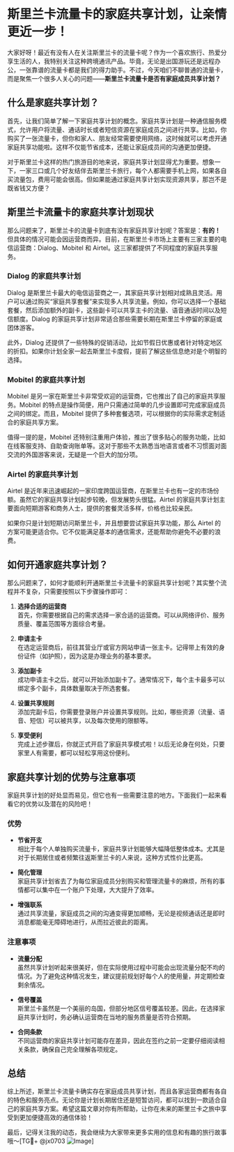 # 斯里兰卡流量卡的家庭共享计划，让亲情更近一步！

大家好呀！最近有没有人在关注斯里兰卡的流量卡呢？作为一个喜欢旅行、热爱分享生活的人，我特别关注这种跨境通讯产品。毕竟，无论是出国游玩还是远程办公，一张靠谱的流量卡都是我们的得力助手。不过，今天咱们不聊普通的流量卡，而是聚焦一个很多人关心的问题——**斯里兰卡流量卡是否有家庭成员共享计划？**

## 什么是家庭共享计划？

首先，让我们简单了解一下家庭共享计划的概念。家庭共享计划是一种通信服务模式，允许用户将流量、通话时长或者短信资源在家庭成员之间进行共享。比如，你购买了一张流量卡，但你和家人、朋友经常需要使用网络，这时候就可以考虑开通家庭共享功能啦。这样不仅能节省成本，还能让家庭成员间的沟通更加便捷。

对于斯里兰卡这样的热门旅游目的地来说，家庭共享计划显得尤为重要。想象一下，一家三口或几个好友结伴去斯里兰卡旅行，每个人都需要手机上网，如果各自买流量包，费用可能会很高。但如果能通过家庭共享计划实现资源共享，那岂不是既省钱又方便？

## 斯里兰卡流量卡的家庭共享计划现状

那么问题来了，斯里兰卡的流量卡到底有没有家庭共享计划呢？答案是：**有的！** 但具体的情况可能会因运营商而异。目前，在斯里兰卡市场上主要有三家主要的电信运营商：Dialog、Mobitel 和 Airtel。这三家都提供了不同程度的家庭共享服务。

### Dialog 的家庭共享计划

Dialog 是斯里兰卡最大的电信运营商之一，其家庭共享计划相对成熟且灵活。用户可以通过购买“家庭共享套餐”来实现多人共享流量。例如，你可以选择一个基础套餐，然后添加额外的副卡，这些副卡可以共享主卡的流量、语音通话时间以及短信额度。Dialog 的家庭共享计划非常适合那些需要长期在斯里兰卡停留的家庭或团体游客。

此外，Dialog 还提供了一些特殊的促销活动，比如节假日优惠或者针对特定地区的折扣。如果你计划全家一起去斯里兰卡度假，提前了解这些信息绝对是个明智的选择。

### Mobitel 的家庭共享计划

Mobitel 是另一家在斯里兰卡非常受欢迎的运营商，它也推出了自己的家庭共享服务。Mobitel 的特点是操作简便，用户只需通过简单的几步设置即可完成家庭成员之间的绑定。而且，Mobitel 提供了多种套餐选项，可以根据你的实际需求定制适合的家庭共享方案。

值得一提的是，Mobitel 还特别注重用户体验，推出了很多贴心的服务功能，比如在线客服支持、自助查询账单等。这对于那些不太熟悉当地语言或者不习惯面对面交流的外国游客来说，无疑是一个巨大的加分项。

### Airtel 的家庭共享计划

Airtel 是近年来迅速崛起的一家印度跨国运营商，在斯里兰卡也有一定的市场份额。虽然它的家庭共享计划起步较晚，但发展势头很猛。Airtel 的家庭共享计划主要面向短期游客和商务人士，提供的套餐灵活多样，价格也比较亲民。

如果你只是计划短期访问斯里兰卡，并且想要尝试家庭共享功能，那么 Airtel 的方案可能更适合你。它不仅能满足基本的通信需求，还能帮助你避免不必要的浪费。

## 如何开通家庭共享计划？

那么问题来了，如何才能顺利开通斯里兰卡流量卡的家庭共享计划呢？其实整个流程并不复杂，只需要按照以下步骤操作即可：

1. **选择合适的运营商**  
   首先，你需要根据自己的需求选择一家合适的运营商。可以从网络评价、服务质量、覆盖范围等方面综合考量。

2. **申请主卡**  
   在选定运营商后，前往其营业厅或官方网站申请一张主卡。记得带上有效的身份证件（如护照），因为这是办理业务的基本要求。

3. **添加副卡**  
   成功申请主卡之后，就可以开始添加副卡了。通常情况下，每个主卡最多可以绑定多个副卡，具体数量取决于所选套餐。

4. **设置共享规则**  
   添加完副卡后，你需要登录账户并设置共享规则。比如，哪些资源（流量、语音、短信）可以被共享，以及每次使用的限额等。

5. **享受便利**  
   完成上述步骤后，你就正式开启了家庭共享模式啦！以后无论身在何处，只要家里人有需要，都可以轻松享用这份便利。

## 家庭共享计划的优势与注意事项

家庭共享计划的好处显而易见，但它也有一些需要注意的地方。下面我们一起来看看它的优势以及潜在的风险吧！

### 优势

- **节省开支**  
  相比于每个人单独购买流量卡，家庭共享计划能够大幅降低整体成本。尤其是对于长期居住或者频繁往返斯里兰卡的人来说，这种方式性价比更高。

- **简化管理**  
  家庭共享计划省去了为每位家庭成员分别购买和管理流量卡的麻烦，所有的事情都可以集中在一个账户下处理，大大提升了效率。

- **增强联系**  
  通过共享流量，家庭成员之间的沟通变得更加顺畅，无论是视频通话还是即时消息都能毫无障碍地进行，从而拉近彼此的距离。

### 注意事项

- **流量分配**  
  虽然共享计划听起来很美好，但在实际使用过程中可能会出现流量分配不均的情况。为了避免这种情况发生，建议提前规划好每个人的使用量，并定期检查剩余情况。

- **信号覆盖**  
  斯里兰卡虽然是一个美丽的岛国，但部分地区信号覆盖较差。因此，在选择家庭共享计划时，务必确认运营商在当地的服务质量是否符合预期。

- **合同条款**  
  不同运营商的家庭共享计划可能存在差异，因此在签约之前一定要仔细阅读相关条款，确保自己完全理解各项规定。

## 总结

综上所述，斯里兰卡流量卡确实存在家庭成员共享计划，而且各家运营商都有各自的特色和服务亮点。无论你是计划长期居住还是短暂访问，都可以找到一款适合自己的家庭共享方案。希望这篇文章对你有所帮助，让你在未来的斯里兰卡之旅中享受到更加便捷高效的通信体验！

最后，记得关注我的动态，我会继续为大家带来更多实用的信息和有趣的旅行故事哦～[TG💪+ @jx0703 ![Image](https://github.com/user-attachments/assets/dbca1d08-cadb-493c-b0ec-ad6f7a83f270)]